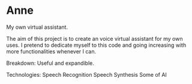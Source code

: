 # Anne
 My own virtual assistant.

 The aim of this project is to create an voice virtual assistant for my own uses.
 I pretend to dedicate myself to this code and going increasing with more functionalities whenever I can.

 Breakdown:
    Useful and expandible.

Technologies:
    Speech Recognition
    Speech Synthesis
    Some of AI